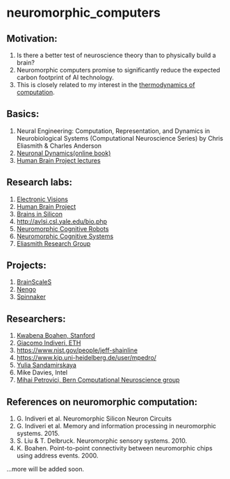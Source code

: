 # neuromorphic_computers

## Motivation: 
1. Is there a better test of neuroscience theory than to physically build a brain?
2. Neuromorphic computers promise to significantly reduce the expected carbon footprint of AI technology.
3. This is closely related to my interest in the [thermodynamics of computation](https://github.com/Kepler-Lounge/thermodynamics_of_computation). 

## Basics:
1. Neural Engineering: Computation, Representation, and Dynamics in Neurobiological Systems (Computational Neuroscience Series) by Chris Eliasmith & Charles Anderson
2. [Neuronal Dynamics(online book)](https://neuronaldynamics.epfl.ch/online/index.html)
3. [Human Brain Project lectures](https://www.youtube.com/watch?v=GL9nUo7lKec&feature=youtu.be)

## Research labs: 
1. [Electronic Visions](http://www.kip.uni-heidelberg.de/vision/)
2. [Human Brain Project](https://www.humanbrainproject.eu/en/silicon-brains/)
3. [Brains in Silicon](https://web.stanford.edu/group/brainsinsilicon/objectives.html)
4. http://avlsi.csl.yale.edu/bio.php
5. [Neuromorphic Cognitive Robots](https://www.ini.uzh.ch/en/research/groups/NCR.html)
6. [Neuromorphic Cognitive Systems](https://www.ini.uzh.ch/en/research/groups/ncs.html)
7. [Eliasmith Research Group](http://compneuro.uwaterloo.ca/index.html)

## Projects:
1. [BrainScaleS](https://brainscales.kip.uni-heidelberg.de/)
2. [Nengo](https://www.nengo.ai/)
3. [Spinnaker](http://apt.cs.manchester.ac.uk/projects/SpiNNaker/)

## Researchers:
1. [Kwabena Boahen, Stanford](https://web.stanford.edu/group/brainsinsilicon/boahen.html)
2. [Giacomo Indiveri, ETH](http://ncs.ethz.ch/)
3. https://www.nist.gov/people/jeff-shainline
4. https://www.kip.uni-heidelberg.de/user/mpedro/
5. [Yulia Sandamirskaya](http://sandamirskaya.eu/)
6. Mike Davies, Intel
7. [Mihai Petrovici, Bern Computational Neuroscience group](https://www.kip.uni-heidelberg.de/~mpedro/)


## References on neuromorphic computation: 
1. G. Indiveri et al. Neuromorphic Silicon Neuron Circuits
2. G. Indiveri et al. Memory and information processing in neuromorphic systems. 2015. 
3. S. Liu & T. Delbruck. Neuromorphic sensory systems. 2010. 
4. K. Boahen. Point-to-point connectivity between neuromorphic chips using address events. 2000. 


...more will be added soon. 
